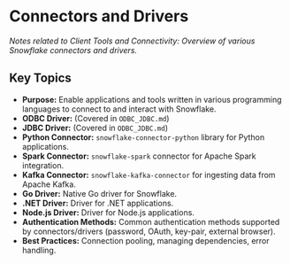 # Connectors and Drivers

*Notes related to Client Tools and Connectivity: Overview of various Snowflake connectors and drivers.*

## Key Topics
*   **Purpose:** Enable applications and tools written in various programming languages to connect to and interact with Snowflake.
*   **ODBC Driver:** (Covered in `ODBC_JDBC.md`)
*   **JDBC Driver:** (Covered in `ODBC_JDBC.md`)
*   **Python Connector:** `snowflake-connector-python` library for Python applications.
*   **Spark Connector:** `snowflake-spark` connector for Apache Spark integration.
*   **Kafka Connector:** `snowflake-kafka-connector` for ingesting data from Apache Kafka.
*   **Go Driver:** Native Go driver for Snowflake.
*   **.NET Driver:** Driver for .NET applications.
*   **Node.js Driver:** Driver for Node.js applications.
*   **Authentication Methods:** Common authentication methods supported by connectors/drivers (password, OAuth, key-pair, external browser).
*   **Best Practices:** Connection pooling, managing dependencies, error handling.
